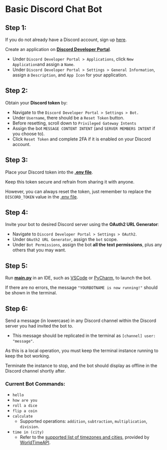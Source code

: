 # Basic Discord Chat Bot

## Step 1: 

If you do not already have a Discord account, sign up [here](https://discord.com/register).

Create an application on [**Discord Developer Portal**](https://discord.com/developers/applications).

- Under `Discord Developer Portal > Applications`, click `New Application`and assign a `Name`.
- Under `Discord Developer Portal > Settings > General Information`, assign a `Description`, and `App Icon` for your application.

## Step 2:

Obtain your **Discord token** by:
- Navigate to the `Discord Developer Portal > Settings > Bot.`
- Under `Username`, there should be a `Reset Token` button.
- Before resetting, scroll down to `Privileged Gateway Intents`
- Assign the bot `MESSAGE CONTENT INTENT` (and `SERVER MEMBERS INTENT` if you choose to).
- Click `Reset Token` and complete 2FA if it is enabled on your Discord account.

## Step 3:

Place your Discord token into the [**.env file**](main/.env).

Keep this token secure and refrain from sharing it with anyone. 

However, you can always reset the token, just remember to replace the `DISCORD_TOKEN` value in the [.env file](main/.env).

## Step 4:

Invite your bot to desired Discord server using the **OAuth2 URL Generator**:
- Navigate to `Discord Developer Portal > Settings > OAuth2`.
- Under `OAuth2 URL Generator`, assign the `bot` scope.
- Under `Bot Permissions`, assign the bot **all the text permissions**, plus any others that you may want.

## Step 5:

Run [**main.py**](main/main.py) in an IDE, such as [VSCode](https://code.visualstudio.com) or [PyCharm](https://www.jetbrains.com/pycharm/download/), to launch the bot.

If there are no errors, the message `"YOURBOTNAME is now running!"` should be shown in the terminal.

## Step 6:

Send a message (in lowercase) in any Discord channel within the Discord server you had invited the bot to. 
- This message should be replicated in the terminal as `[channel] user: "message"`.

As this is a local operation, you must keep the terminal instance running to keep the bot working. 

Terminate the instance to stop, and the bot should display as offline in the Discord channel shortly after.

### Current Bot Commands:

- `hello`
- `how are you`
- `roll a dice`
- `flip a coin`
- `calculate`
    - Supported operations: `addition`, `subtraction`, `multiplication`, `division`.
- `time in (city)` 
    - Refer to the [supported list of timezones and cities](https://worldtimeapi.org/api/timezone/), provided by [WorldTimeAPI](https://worldtimeapi.org).
